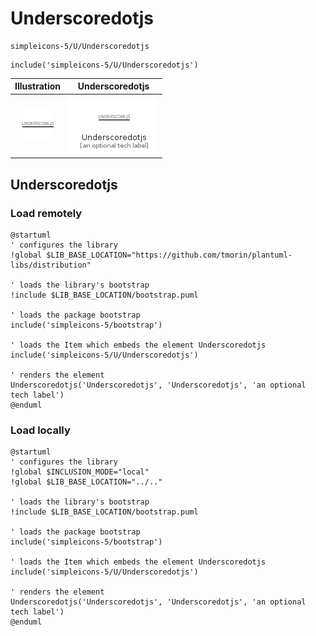 # Underscoredotjs


```text
simpleicons-5/U/Underscoredotjs
```

```text
include('simpleicons-5/U/Underscoredotjs')
```



| Illustration | Underscoredotjs |
| :---: | :---: |
| ![illustration for Illustration](../../simpleicons-5/U/Underscoredotjs.png) | ![illustration for Underscoredotjs](../../simpleicons-5/U/Underscoredotjs.Local.png) |




## Underscoredotjs

### Load remotely
```plantuml
@startuml
' configures the library
!global $LIB_BASE_LOCATION="https://github.com/tmorin/plantuml-libs/distribution"

' loads the library's bootstrap
!include $LIB_BASE_LOCATION/bootstrap.puml

' loads the package bootstrap
include('simpleicons-5/bootstrap')

' loads the Item which embeds the element Underscoredotjs
include('simpleicons-5/U/Underscoredotjs')

' renders the element
Underscoredotjs('Underscoredotjs', 'Underscoredotjs', 'an optional tech label')
@enduml
```

### Load locally
```plantuml
@startuml
' configures the library
!global $INCLUSION_MODE="local"
!global $LIB_BASE_LOCATION="../.."

' loads the library's bootstrap
!include $LIB_BASE_LOCATION/bootstrap.puml

' loads the package bootstrap
include('simpleicons-5/bootstrap')

' loads the Item which embeds the element Underscoredotjs
include('simpleicons-5/U/Underscoredotjs')

' renders the element
Underscoredotjs('Underscoredotjs', 'Underscoredotjs', 'an optional tech label')
@enduml
```

